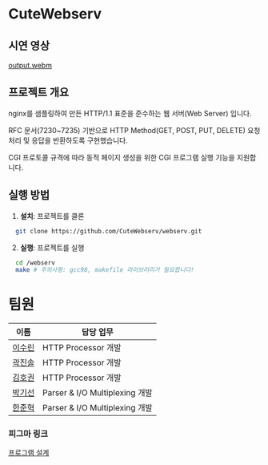 
# CuteWebserv

## 시연 영상
[output.webm](https://github.com/CuteWebserv/webserv/assets/28525747/ba7dc6e8-e8d1-4683-88be-364980727c70)

## 프로젝트 개요

nginx를 샘플링하여 만든 HTTP/1.1 표준을 준수하는 웹 서버(Web Server) 입니다.

RFC 문서(7230~7235) 기반으로 HTTP Method(GET, POST, PUT, DELETE) 요청 처리 및 응답을 반환하도록 구현했습니다.

CGI 프로토콜 규격에 따라 동적 페이지 생성을 위한 CGI 프로그램 실행 기능을 지원합니다.

## 실행 방법
1. **설치**: 프로젝트를 클론
```bash
  git clone https://github.com/CuteWebserv/webserv.git
```
2. **실행**: 프로젝트를 실행
```bash
  cd /webserv
  make # 주의사항: gcc98, makefile 라이브러리가 필요합니다!
```

# 팀원
| 이름 | 담당 업무 |
|------|-----------|
| [이수린](https://github.com/Elineely) | HTTP Processor 개발 |
| [곽진솔](https://github.com/solgito) | HTTP Processor 개발 |
| [김호권](https://github.com/404yonara) | HTTP Processor 개발 |
| [박기선](https://github.com/Arkingco) | Parser & I/O Multiplexing 개발 |
| [한준혁](https://github.com/Han-Joon-Hyeok) | Parser & I/O Multiplexing 개발 |

### 피그마 링크 

[프로그램 설계](https://www.figma.com/file/vilFckAR6FPMNpEhJ69usT/%EC%9B%B9%EC%84%9C%EB%B8%8C-%EC%84%A4%EA%B3%84?type=whiteboard&node-id=284%3A580&t=dbAoxn87qNj6w2mq-1)
